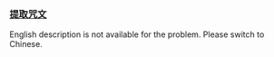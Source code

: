 ### [提取咒文](https://leetcode.com/problems/kjpLFZ)

English description is not available for the problem. Please switch to Chinese.